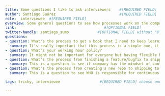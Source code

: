 ```yaml
---
title: Some questions I like to ask interviewers    #[REQUIRED FIELD]
author: Santiago Suárez                             #[REQUIRED FIELD]
role:  interviewee  #[REQUIRED FIELD]
overview: Some general questions to see how processes work on the company #[OPTIONAL FIELD]
link:                                        #[OPTIONAL FIELD]
twitter-handle: santiago_sumo             #[OPTIONAL FIELD] without "@"
questions:
- question: What's the process to get a book that I need to keep learning?
  summary: It's really important that this process is a simple one, it shows how much the company cares about you as a developer and wants to invest in you, getting a $50/100 book shouldn't be too complicated #[OPTIONAL FIELD]
- question: What's your working hour policy?
  summary: It might not be important for everyone but having flexible hours sounds like a must, even if you like working 9 to 5 it's always nice to see if company understands that not everyone might be an early morning guy.  #[OPTIONAL FIELD]
- question: What's the process from finishing a feature/bugfix to shipping to production?
  summary: This is a question to see if company has the mindset of continuous deployment, automated tests saving the team to have the "Don't deploy on fridays" mindset #[OPTIONAL FIELD]
- question: What's the process from creating a new repo to shipping to production?
  summary: This is a question to see WHO is responsible for continuous deployment, is it the developer, is it a Devops team setting the pipelines?  #[OPTIONAL FIELD]

tags: tricky, interviewee                  #[REQUIRED FIELD] choose one of: general, tricky, interviewee, interviewer, technical

---
```


